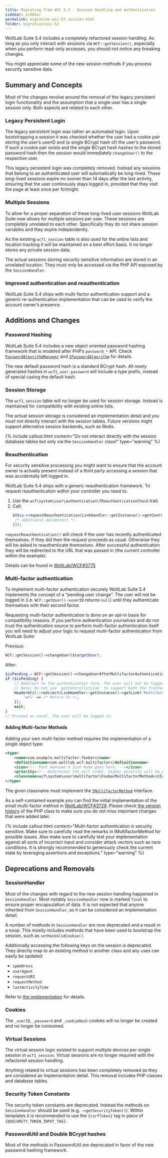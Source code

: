 ```yaml
---
title: Migrating from WSC 5.3 - Session Handling and Authentication
sidebar: sidebar
permalink: migration_wsc-53_session.html
folder: migration/wsc-53
---
```


WoltLab Suite 5.4 includes a completely refactored session handling.
As long as you only interact with sessions via `WCF::getSession()`, especially when you perform read-only accesses, you should not notice any breaking changes.

You might appreciate some of the new session methods if you process security sensitive data.

## Summary and Concepts

Most of the changes revolve around the removal of the legacy persistent login functionality and the assumption that a single user has a single session only.
Both aspects are related to each other.

### Legacy Persistent Login

The legacy persistent login was rather an automated login.
Upon bootstrapping a session it was checked whether the user had a cookie pair storing the user’s userID and (a single BCrypt hash of) the user’s password.
If such a cookie pair exists and the single BCrypt hash hashes to the stored password hash then the session would immediately `changeUser()` to the respective user.

This legacy persistent login was completely removed.
Instead any sessions that belong to an authenticated user will automatically be long-lived.
These long-lived sessions expire no sooner than 14 days after the last activity, ensuring that the user continously stays logged in, provided that they visit the page at least once per fortnight.

### Multiple Sessions

To allow for a proper separation of these long-lived user sessions WoltLab Suite now allows for multiple sessions per user.
These sessions are completely unrelated to each other.
Specifically they do not share session variables and they expire independently.

As the existing `wcf1_session` table is also used for the online lists and location tracking it will be maintained on a best effort basis.
It no longer stores any private session data.

The actual sessions storing security sensitive information are stored in an unrelated location.
They must only be accessed via the PHP API exposed by the `SessionHandler`.

### Improved authentication and reauthentication

WoltLab Suite 5.4 ships with multi-factor authentication support and a generic re-authentication implementation that can be used to verify the account owner’s presence.

## Additions and Changes

### Password Hashing

WoltLab Suite 5.4 includes a new object oriented password hashing framework that is modeled after PHP’s `password_*` API.
Check [`PasswordAlgorithmManager`](https://github.com/WoltLab/WCF/blob/master/wcfsetup/install/files/lib/system/user/authentication/password/PasswordAlgorithmManager.class.php) and [`IPasswordAlgorithm`](https://github.com/WoltLab/WCF/blob/master/wcfsetup/install/files/lib/system/user/authentication/password/IPasswordAlgorithm.class.php) for details.

The new default password hash is a standard BCrypt hash.
All newly generated hashes in `wcf1_user.password` will include a type prefix, instead of special casing the default hash.

### Session Storage

The `wcf1_session` table will no longer be used for session storage.
Instead is maintained for compatibility with existing online lists.

The actual session storage is considered an implementation detail and you *must not* directly interact with the session tables.
Future versions might support alternative session backends, such as Redis.

{% include callout.html content="Do not interact directly with the session database tables but only via the `SessionHandler` class!" type="warning" %}

### Reauthentication

For security sensitive processing you might want to ensure that the account owner is actually present instead of a third party accessing a session that was accidentally left logged in.

WoltLab Suite 5.4 ships with a generic reauthentication framework.
To request reauthentication within your controller you need to:

1. Use the `wcf\system\user\authentication\TReauthenticationCheck` trait.
2. Call:
   ```php
   $this->requestReauthentication(LinkHandler::getInstance()->getControllerLink(static::class, [
   	/* additional parameters */
   ]));
   ```

`requestReauthentication()` will check if the user has recently authenticated themselves.
If they did then the request proceeds as usual.
Otherwise they will be asked to reauthenticate themselves.
After successful authentication they will be redirected to the URL that was passed in (the current controller within the example).

Details can be found in [WoltLab/WCF#3775](https://github.com/WoltLab/WCF/pull/3775)

### Multi-factor authentication

To implement multi-factor authentication securely WoltLab Suite 5.4 implements the concept of a “pending user change”.
The user will not be logged in (i.e. `WCF::getUser()->userID` returns `null`) until they authenticate themselves with their second factor.

Requesting multi-factor authentication is done on an opt-in basis for compatibility reasons.
If you perform authentication yourselves and do not trust the authentication source to perform multi-factor authentication itself you will need to adjust your logic to request multi-factor authentication from WoltLab Suite:

Previous:

```php
WCF::getSession()->changeUser($targetUser);
```

After:

```php
$isPending = WCF::getSession()->changeUserAfterMultifactorAuthentication($targetUser);
if ($isPending) {
	// Redirect to the authentication form. The user will not be logged in.
	// Note: Do not use `getControllerLink` to support both the frontend as well as the ACP.
	HeaderUtil::redirect(LinkHandler::getInstance()->getLink('MultifactorAuthentication', [
		'url' => /* Return To */,
	]);
	exit;
}
// Proceed as usual. The user will be logged in.
```

#### Adding Multi-factor Methods

Adding your own multi-factor method requires the implementation of a single object type:

```xml
<type>
	<name>com.example.multifactor.foobar</name>
	<definitionname>com.woltlab.wcf.multifactor</definitionname>
	<icon><!-- Font Awesome 4 Icon Name goes here. --></icon>
	<priority><!-- Determines the sort order, higher priority will be preferred for authentication. --></priority>
	<classname>wcf\system\user\multifactor\FoobarMultifactorMethod</classname>
</type>
```

The given classname must implement the [`IMultifactorMethod`](https://github.com/WoltLab/WCF/blob/master/wcfsetup/install/files/lib/system/user/multifactor/IMultifactorMethod.class.php) interface.

As a self-contained example you can find the initial implementation of the email multi-factor method in [WoltLab/WCF#3729](https://github.com/WoltLab/WCF/pull/3729).
Please check [the version history](https://github.com/WoltLab/WCF/commits/master/wcfsetup/install/files/lib/system/user/multifactor/EmailMultifactorMethod.class.php) of the PHP class to make sure you do not miss important changes that were added later.

{% include callout.html content="Multi-factor authentication is security sensitive.
Make sure to carefully read the remarks in IMultifactorMethod for possible issues.
Also make sure to carefully test your implementation against all sorts of incorrect input and consider attack vectors such as race conditions.
It is strongly recommended to generously check the current state by leveraging assertions and exceptions." type="warning" %}

## Deprecations and Removals

### SessionHandler

Most of the changes with regard to the new session handling happened in `SessionHandler`.
Most notably `SessionHandler` now is marked `final` to ensure proper encapsulation of data.
It is not expected that anyone inherited from `SessionHandler`, as it can be considered an implementation detail.

A number of methods in `SessionHandler` are now deprecated and a result in a noop.
This mostly includes methods that have been used to bootstrap the session, such as `setHasValidCookie()`.

Additionally accessing the following keys on the session is deprecated.
They directly map to an existing method in another class and any uses can easily be updated:
- `ipAddress`
- `userAgent`
- `requestURI`
- `requestMethod`
- `lastActivityTime`

Refer to [the implementation](https://github.com/WoltLab/WCF/blob/439de4963c947c3569a0c584f795245f693155b0/wcfsetup/install/files/lib/system/session/SessionHandler.class.php#L168-L178) for details.

### Cookies

The `_userID`, `_password` and `_cookieHash` cookies will no longer be created and no longer be consumed.

### Virtual Sessions

The virtual session logic existed to support multiple devices per single session in `wcf1_session`.
Virtual sessions are no longer required with the refactored session handling.

Anything related to virtual sessions has been completely removed as they are considered an implementation detail.
This removal includes PHP classes and database tables.

### Security Token Constants

The security token constants are deprecated.
Instead the methods on `SessionHandler` should be used (e.g. `->getSecurityToken()`).
Within templates it is recommended to use the `{csrfToken}` tag in place of `{@SECURITY_TOKEN_INPUT_TAG}`.

### PasswordUtil and Double BCrypt hashes

Most of the methods in PasswordUtil are deprecated in favor of the new password hashing framework.
